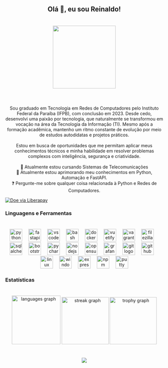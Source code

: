<h2 align="center">Olá 👋, eu sou Reinaldo!</h2>

###

<br clear="both">

<div align="center">
  <img height="200" src="https://media2.giphy.com/media/v1.Y2lkPTc5MGI3NjExb2wxODNvMmJzeDhydWEybHM2NnltOHVtb3l0ZWo3c3ZwYWNlNGRnbiZlcD12MV9pbnRlcm5hbF9naWZfYnlfaWQmY3Q9cw/5dLoIhuX12Nl1MnQJ1/giphy.gif"  />
</div>

###

<br clear="both">

<p align="center">Sou graduado em Tecnologia em Redes de Computadores pelo Instituto Federal da Paraíba (IFPB), com conclusão em 2023. Desde cedo, desenvolvi uma paixão por tecnologia, que naturalmente se transformou em vocação na área da Tecnologia da Informação (TI). Mesmo após a formação acadêmica, mantenho um ritmo constante de evolução por meio de estudos autodidatas e projetos práticos.<br><br>Estou em busca de oportunidades que me permitam aplicar meus conhecimentos técnicos e minha habilidade em resolver problemas complexos com inteligência, segurança e criatividade.<br><br>🔭 Atualmente estou cursando Sistemas de Telecomunicações<br>🌱 Atualmente estou aprimorando meu conhecimentos em Python, Automação e FastAPI.<br>❓ Pergunte-me sobre qualquer coisa relacionada à Python e Redes de Computadores.</p>

<a href="https://liberapay.com/mr-reinaldo" target="_blank">
  <img src="https://img.shields.io/badge/Donate-Liberapay-f6c915.svg?style=flat-square&logo=liberapay" alt="Doe via Liberapay"/>
</a>


###

<h3 align="left">Linguagens e Ferramentas</h3>

###

<br clear="both">

<div align="center">
  <img src="https://cdn.jsdelivr.net/gh/devicons/devicon/icons/python/python-original.svg" height="40" alt="python logo"  />
  <img width="12" />
  <img src="https://cdn.jsdelivr.net/gh/devicons/devicon/icons/fastapi/fastapi-original.svg" height="40" alt="fastapi logo"  />
  <img width="12" />
  <img src="https://cdn.jsdelivr.net/gh/devicons/devicon/icons/vscode/vscode-original.svg" height="40" alt="vscode logo"  />
  <img width="12" />
  <img src="https://cdn.jsdelivr.net/gh/devicons/devicon/icons/bash/bash-original.svg" height="40" alt="bash logo"  />
  <img width="12" />
  <img src="https://cdn.jsdelivr.net/gh/devicons/devicon/icons/docker/docker-plain-wordmark.svg" height="40" alt="docker logo"  />
  <img width="12" />
  <img src="https://cdn.jsdelivr.net/gh/devicons/devicon/icons/vuetify/vuetify-original.svg" height="40" alt="vuetify logo"  />
  <img width="12" />
  <img src="https://cdn.jsdelivr.net/gh/devicons/devicon/icons/vagrant/vagrant-original.svg" height="40" alt="vagrant logo"  />
  <img width="12" />
  <img src="https://cdn.jsdelivr.net/gh/devicons/devicon/icons/filezilla/filezilla-plain.svg" height="40" alt="filezilla logo"  />
  <img width="12" />
  <img src="https://cdn.jsdelivr.net/gh/devicons/devicon/icons/sqlalchemy/sqlalchemy-original.svg" height="40" alt="sqlalchemy logo"  />
  <img width="12" />
  <img src="https://cdn.jsdelivr.net/gh/devicons/devicon/icons/bootstrap/bootstrap-original.svg" height="40" alt="bootstrap logo"  />
  <img width="12" />
  <img src="https://cdn.jsdelivr.net/gh/devicons/devicon/icons/pycharm/pycharm-original.svg" height="40" alt="pycharm logo"  />
  <img width="12" />
  <img src="https://cdn.jsdelivr.net/gh/devicons/devicon/icons/nodejs/nodejs-original.svg" height="40" alt="nodejs logo"  />
  <img width="12" />
  <img src="https://cdn.jsdelivr.net/gh/devicons/devicon/icons/opensuse/opensuse-original-wordmark.svg" height="40" alt="opensuse logo"  />
  <img width="12" />
  <img src="https://cdn.jsdelivr.net/gh/devicons/devicon/icons/grafana/grafana-original.svg" height="40" alt="grafana logo"  />
  <img width="12" />
  <img src="https://cdn.jsdelivr.net/gh/devicons/devicon/icons/git/git-original.svg" height="40" alt="git logo"  />
  <img width="12" />
  <img src="https://cdn.jsdelivr.net/gh/devicons/devicon/icons/github/github-original.svg" height="40" alt="github logo"  />
  <img width="12" />
  <img src="https://cdn.jsdelivr.net/gh/devicons/devicon/icons/linux/linux-original.svg" height="40" alt="linux logo"  />
  <img width="12" />
  <img src="https://cdn.jsdelivr.net/gh/devicons/devicon/icons/windows8/windows8-original.svg" height="40" alt="windows8 logo"  />
  <img width="12" />
  <img src="https://cdn.jsdelivr.net/gh/devicons/devicon/icons/express/express-original.svg" height="40" alt="express logo"  />
  <img width="12" />
  <img src="https://cdn.jsdelivr.net/gh/devicons/devicon/icons/npm/npm-original-wordmark.svg" height="40" alt="npm logo"  />
  <img width="12" />
  <img src="https://cdn.jsdelivr.net/gh/devicons/devicon/icons/putty/putty-original.svg" height="40" alt="putty logo"  />
</div>

###

<h3 align="left">Estatísticas</h3>

###

<br clear="both">

<div align="center">
  <img src="https://github-readme-stats.vercel.app/api/top-langs?username=mr-reinaldo&locale=pt-br&hide_title=false&layout=compact&card_width=320&langs_count=8&theme=vue&hide_border=true&order=2" height="155" alt="languages graph"  />
  <img src="https://streak-stats.demolab.com?user=mr-reinaldo&locale=pt-br&mode=daily&theme=vue&hide_border=true&border_radius=5&order=3" height="150" alt="streak graph"  />
  <img src="https://github-profile-trophy.vercel.app?username=mr-reinaldo&theme=flat&column=-1&row=1&margin-w=8&margin-h=8&no-bg=false&no-frame=true&order=4" height="150" alt="trophy graph"  />
</div>

###

<br clear="both">

<div align="center">
  <img src="https://profile-counter.glitch.me/mr-reinaldo/count.svg?"  />
</div>

###
